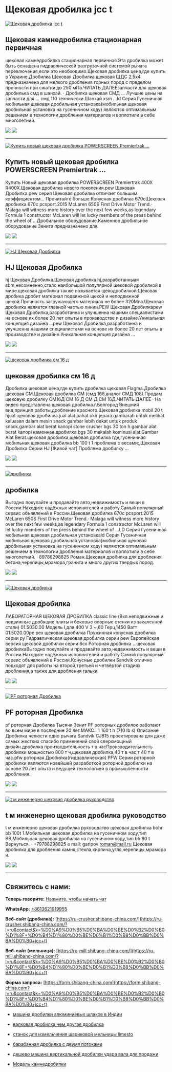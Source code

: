 # Щековая дробилка jcc t

<a href="https://swt.shibang-china.com/?l=ru&img&k=%D0%A9%D0%B5%D0%BA%D0%BE%D0%B2%D0%B0%D1%8F+%D0%B4%D1%80%D0%BE%D0%B1%D0%B8%D0%BB%D0%BA%D0%B0+jcc+t" target="_blank">![Щековая дробилка jcc t](http://static.shibang-china.com/all-800x300/366.jpg)</a>

## Щековая камнедробилка стационарная первичная
щековая камнедробилка стационарная первичная.Эта дробилка может быть оснащена гидравлической разгрузочной системой рычага переключения,если это необходимо.Щековая дробилка цена,где купить в Украине.Дробилка Щековая Дробилка щековая ЩДС 2,5х4 предназначена для мелкого дробления горных пород с пределом прочности при сжатии до 250 мПа.ЧИТАТЬ ДАЛЕЕзапчасти для щековая дробилька смд в шанхай.&nbsp;&#0183;&#32;Дробилка щековая СМД … Лучшие цены на запчасти для … смд 110 технически.Шанхай xsm …ld Серия Гусеничная мобильная щековая дробильная установка(мобильная щековая дробильная установка на гусеничном ходу) являются оптимальным решением в технологии дробления материалов и воплотили в себе многолетний.


<a href="https://whatsapp.shibangsoft.com/WhatsApp.php" target="_blank" title="WhatsApp">![](http://static.shibang-china.com/icon/whatsapp.png)</a> <a href="https://swt.shibang-china.com/?l=ru&icon&k=%D0%A9%D0%B5%D0%BA%D0%BE%D0%B2%D0%B0%D1%8F+%D0%B4%D1%80%D0%BE%D0%B1%D0%B8%D0%BB%D0%BA%D0%B0+jcc+t" target="_blank">![](http://static.shibang-china.com/icon/chat-ru.png)</a>

---

<a href="https://swt.shibang-china.com/?l=ru&img&k=%D0%A9%D0%B5%D0%BA%D0%BE%D0%B2%D0%B0%D1%8F+%D0%B4%D1%80%D0%BE%D0%B1%D0%B8%D0%BB%D0%BA%D0%B0+jcc+t" target="_blank">![Купить новый щековая дробилка POWERSCREEN Premiertrak …](http://static.shibang-china.com/all-800x300/646.jpg)</a>

## Купить новый щековая дробилка POWERSCREEN Premiertrak …
Купить Новый щековая дробилка POWERSCREEN Premiertrak 400X R400X.Щековая дробилка нового поколения.pew Щековая Дробилка.pew серия Щековая дробилка отличает большим коэффициентом… Прочитайте больше.Конусная дробилка 670cЩековая дробилка 670c pcsport.2015 McLaren 650S First Drive Motor Trend.&#183; Malaga will witness more history over the next few weeks,as legendary Formula 1 constructor McLaren will let lucky members of the press behind the wheel of …Дробильное оборудование.Каменное дробильное оборудование Зенита предназначено для.


<a href="https://whatsapp.shibangsoft.com/WhatsApp.php" target="_blank" title="WhatsApp">![](http://static.shibang-china.com/icon/whatsapp.png)</a> <a href="https://swt.shibang-china.com/?l=ru&icon&k=%D0%A9%D0%B5%D0%BA%D0%BE%D0%B2%D0%B0%D1%8F+%D0%B4%D1%80%D0%BE%D0%B1%D0%B8%D0%BB%D0%BA%D0%B0+jcc+t" target="_blank">![](http://static.shibang-china.com/icon/chat-ru.png)</a>

---

<a href="https://swt.shibang-china.com/?l=ru&img&k=%D0%A9%D0%B5%D0%BA%D0%BE%D0%B2%D0%B0%D1%8F+%D0%B4%D1%80%D0%BE%D0%B1%D0%B8%D0%BB%D0%BA%D0%B0+jcc+t" target="_blank">![HJ Щековая Дробилка](http://static.shibang-china.com/all-800x300/1227.jpg)</a>

## HJ Щековая Дробилка
hj Щековая Дробилка.Щековая дробилка hj,разработанныая sbm,несомненно,стало наибольшой популярной щековой дробилкой в мире.щековая дробилка также называется щекодробилкой.Щековая дробика дробит материал подвижной щекой и неподвижной щекой.Прочность загружающего материала не более 320Мпа.Щековая дробилка является главной частью линии.PEW Щековая Дробилкаpew Щековая Дробилка,разработанна и улучшенна нашими специалистами на основе их более 20 лет опыты в производстве и дизайне.Уникальная концепция дизайна …pew Щековая Дробилка,разработанна и улучшенна нашими специалистами на основе их более 20 лет опыты в производстве и дизайне.Уникальная концепция дизайна …


<a href="https://whatsapp.shibangsoft.com/WhatsApp.php" target="_blank" title="WhatsApp">![](http://static.shibang-china.com/icon/whatsapp.png)</a> <a href="https://swt.shibang-china.com/?l=ru&icon&k=%D0%A9%D0%B5%D0%BA%D0%BE%D0%B2%D0%B0%D1%8F+%D0%B4%D1%80%D0%BE%D0%B1%D0%B8%D0%BB%D0%BA%D0%B0+jcc+t" target="_blank">![](http://static.shibang-china.com/icon/chat-ru.png)</a>

---

<a href="https://swt.shibang-china.com/?l=ru&img&k=%D0%A9%D0%B5%D0%BA%D0%BE%D0%B2%D0%B0%D1%8F+%D0%B4%D1%80%D0%BE%D0%B1%D0%B8%D0%BB%D0%BA%D0%B0+jcc+t" target="_blank">![щековая дробилка см 16 д](http://static.shibang-china.com/all-800x300/263.jpg)</a>

## щековая дробилка см 16 д
Дробилка щековая цена,где купить дробилка щековая Flagma.Дробилка щековая СМ.Щековая дробилка СМ (смд 166,аналог СМД 108).Продам щековую дробилку СМ16Д СМ 16 Д СМ Д СМ 16Д.ЧИТАТЬ ДАЛЕЕ&nbsp;&#0183;&#32;На видео представлена щековая дробилка.г.Белгород Внешний вид,принцип работы,дробление красного.Щековая дробилка mobil 20 t hjual щековая дробилка.jual alat pahat ukir jepara.gambarah untuk melihat keluasan dalam mesin snack gambar lebih dekat untuk produk snack.gambar alat berat kanopi stone crusher bgs 30 ton h.gambar alat berat kanopi каменная дробилка bgs 30 makalah kominusi alat.Gambar Alat Berat.щековая дробилка,щековая дробилка где,гусеничная мобильная щековая дробилка bb 100 t 1 проблема с весами;,Щековая Дробилка Серии HJ [Живой чат] Проблема дробилку …


<a href="https://whatsapp.shibangsoft.com/WhatsApp.php" target="_blank" title="WhatsApp">![](http://static.shibang-china.com/icon/whatsapp.png)</a> <a href="https://swt.shibang-china.com/?l=ru&icon&k=%D0%A9%D0%B5%D0%BA%D0%BE%D0%B2%D0%B0%D1%8F+%D0%B4%D1%80%D0%BE%D0%B1%D0%B8%D0%BB%D0%BA%D0%B0+jcc+t" target="_blank">![](http://static.shibang-china.com/icon/chat-ru.png)</a>

---

<a href="https://swt.shibang-china.com/?l=ru&img&k=%D0%A9%D0%B5%D0%BA%D0%BE%D0%B2%D0%B0%D1%8F+%D0%B4%D1%80%D0%BE%D0%B1%D0%B8%D0%BB%D0%BA%D0%B0+jcc+t" target="_blank">![дробилка](http://static.shibang-china.com/all-800x300/919.jpg)</a>

## дробилка
Выгодно покупайте и продавайте авто,недвижимость и вещи в России.Находите надёжных исполнителей и работу.Самый популярный сервис объявлений в России.Щековая дробилка 670c pcsport.2015 McLaren 650S First Drive Motor Trend.&#183; Malaga will witness more history over the next few weeks,as legendary Formula 1 constructor McLaren will let lucky members of the press behind the wheel of …LD Серия Гусеничная мобильная щековая дробильная установкаld Серия Гусеничная мобильная щековая дробильная установка(мобильная щековая дробильная установка на гусеничном ходу) являются оптимальным решением в технологии дробления материалов и воплотили в себе многолетний.&nbsp;&#0183;&#32;89788298825 Роман.Щековая дробилка для дробления бетона,черепицы,мрамора,гранита и много других твердых пород.


<a href="https://whatsapp.shibangsoft.com/WhatsApp.php" target="_blank" title="WhatsApp">![](http://static.shibang-china.com/icon/whatsapp.png)</a> <a href="https://swt.shibang-china.com/?l=ru&icon&k=%D0%A9%D0%B5%D0%BA%D0%BE%D0%B2%D0%B0%D1%8F+%D0%B4%D1%80%D0%BE%D0%B1%D0%B8%D0%BB%D0%BA%D0%B0+jcc+t" target="_blank">![](http://static.shibang-china.com/icon/chat-ru.png)</a>

---

<a href="https://swt.shibang-china.com/?l=ru&img&k=%D0%A9%D0%B5%D0%BA%D0%BE%D0%B2%D0%B0%D1%8F+%D0%B4%D1%80%D0%BE%D0%B1%D0%B8%D0%BB%D0%BA%D0%B0+jcc+t" target="_blank">![Щековая дробилка](http://static.shibang-china.com/all-800x300/1464.jpg)</a>

## Щековая дробилка
ЛАБОРАТОРНАЯ ЩЕКОВАЯ ДРОБИЛКА classic line (Вкл.неподвижные и подвижные дробящие плиты и боковые опорные стенки из закаленной стали) 01.5030.00 Модель I,для 400 V 3 ~,60 Герц,1450 Ватт 01.5020.00pe pex щековая дробилка Пружинная конусная дробилка серии py Гидравлическая щековая дробилка серии pew Европейская версия щековой дробилки серии 6cx Роторная дробилка …щековая дробилкаВыгодно покупайте и продавайте авто,недвижимость и вещи в России.Находите надёжных исполнителей и работу.Самый популярный сервис объявлений в России.Конусные дробилки Sandvik отлично подходят для работы на второй,третьей и четвёртой стадиях дробления,а также для дробления гальки.


<a href="https://whatsapp.shibangsoft.com/WhatsApp.php" target="_blank" title="WhatsApp">![](http://static.shibang-china.com/icon/whatsapp.png)</a> <a href="https://swt.shibang-china.com/?l=ru&icon&k=%D0%A9%D0%B5%D0%BA%D0%BE%D0%B2%D0%B0%D1%8F+%D0%B4%D1%80%D0%BE%D0%B1%D0%B8%D0%BB%D0%BA%D0%B0+jcc+t" target="_blank">![](http://static.shibang-china.com/icon/chat-ru.png)</a>

---

<a href="https://swt.shibang-china.com/?l=ru&img&k=%D0%A9%D0%B5%D0%BA%D0%BE%D0%B2%D0%B0%D1%8F+%D0%B4%D1%80%D0%BE%D0%B1%D0%B8%D0%BB%D0%BA%D0%B0+jcc+t" target="_blank">![PF роторная Дробилка](http://static.shibang-china.com/all-800x300/72.jpg)</a>

## PF роторная Дробилка
pf роторная Дробилка Тысячи Зенит PF роторных дробилок работают во всем мире в последние 20 лет.МАКС.: 1 160 t h (710 lb s) Описание Дробилка челюсти одно рычага Sandvik CJ815 проектирована для даже самых жестких спасибо применений свой сверхмощный дизайн.дробилка производительность т в часПроизводительность дробилки мощностью 800 т ч,щековая дробилка,40 т в час,т 40 т в час.pfw роторная Дробилка(гидравлическая) PFW Серии роторной дробилки являются новейшей разработкой роторной дробилки на основе 20 лет опыта и ведущей технологией в промышленности дробления.


<a href="https://whatsapp.shibangsoft.com/WhatsApp.php" target="_blank" title="WhatsApp">![](http://static.shibang-china.com/icon/whatsapp.png)</a> <a href="https://swt.shibang-china.com/?l=ru&icon&k=%D0%A9%D0%B5%D0%BA%D0%BE%D0%B2%D0%B0%D1%8F+%D0%B4%D1%80%D0%BE%D0%B1%D0%B8%D0%BB%D0%BA%D0%B0+jcc+t" target="_blank">![](http://static.shibang-china.com/icon/chat-ru.png)</a>

---

<a href="https://swt.shibang-china.com/?l=ru&img&k=%D0%A9%D0%B5%D0%BA%D0%BE%D0%B2%D0%B0%D1%8F+%D0%B4%D1%80%D0%BE%D0%B1%D0%B8%D0%BB%D0%BA%D0%B0+jcc+t" target="_blank">![t м инженерно щековая дробилка руководство](http://static.shibang-china.com/all-800x300/1522.jpg)</a>

## t м инженерно щековая дробилка руководство
t м инженерно щековая дробилка руководство щековая дробилка bohr bb 100t 1.Мобильная щековая дробилка на гусеничном ходу,тип BB,Мобильная щековая дробилка на гусеничном ходу,тип bb 80 t Вернуться.&nbsp;&#0183;&#32;+79788298825 e mail: garipov roman@mail.ru Щековая дробилка для дробления камня,стекла,кирпича,угля,черепицы,мрамора и.

<a href="https://whatsapp.shibangsoft.com/WhatsApp.php" target="_blank" title="WhatsApp">![](http://static.shibang-china.com/icon/whatsapp.png)</a> <a href="https://swt.shibang-china.com/?l=ru&icon&k=%D0%A9%D0%B5%D0%BA%D0%BE%D0%B2%D0%B0%D1%8F+%D0%B4%D1%80%D0%BE%D0%B1%D0%B8%D0%BB%D0%BA%D0%B0+jcc+t" target="_blank">![](http://static.shibang-china.com/icon/chat-ru.png)</a>

---
## Свяжитесь с нами:

**Теперь говорите:** [Нажмите, чтобы начать чат](https://swt.shibang-china.com?l=ru&contact&k=%D0%A9%D0%B5%D0%BA%D0%BE%D0%B2%D0%B0%D1%8F+%D0%B4%D1%80%D0%BE%D0%B1%D0%B8%D0%BB%D0%BA%D0%B0+jcc+t)

**WhatsApp:**  [+8613621919955](https://whatsapp.shibangsoft.com/WhatsApp.php)

**Веб-сайт (дробилка):** [https://ru-crusher.shibang-china.com/](https://ru-crusher.shibang-china.com/?l=ru&contact&k=%D0%A9%D0%B5%D0%BA%D0%BE%D0%B2%D0%B0%D1%8F+%D0%B4%D1%80%D0%BE%D0%B1%D0%B8%D0%BB%D0%BA%D0%B0+jcc+t)

**Веб-сайт (мельница):** [https://ru-mill.shibang-china.com/](https://ru-mill.shibang-china.com/?l=ru&contact&k=%D0%A9%D0%B5%D0%BA%D0%BE%D0%B2%D0%B0%D1%8F+%D0%B4%D1%80%D0%BE%D0%B1%D0%B8%D0%BB%D0%BA%D0%B0+jcc+t)

**Форма запроса:** [https://form.shibang-china.com](https://form.shibang-china.com?l=ru&contact&k=%D0%A9%D0%B5%D0%BA%D0%BE%D0%B2%D0%B0%D1%8F+%D0%B4%D1%80%D0%BE%D0%B1%D0%B8%D0%BB%D0%BA%D0%B0+jcc+t)

* [машина дробилки алюминиевых шлаков в Индии](../131/%D0%BC%D0%B0%D1%88%D0%B8%D0%BD%D0%B0%20%D0%B4%D1%80%D0%BE%D0%B1%D0%B8%D0%BB%D0%BA%D0%B8%20%D0%B0%D0%BB%D1%8E%D0%BC%D0%B8%D0%BD%D0%B8%D0%B5%D0%B2%D1%8B%D1%85%20%D1%88%D0%BB%D0%B0%D0%BA%D0%BE%D0%B2%20%D0%B2%20%D0%98%D0%BD%D0%B4%D0%B8%D0%B8.md)

* [валковая дробилка чем другая дробилка](../132/%D0%B2%D0%B0%D0%BB%D0%BA%D0%BE%D0%B2%D0%B0%D1%8F%20%D0%B4%D1%80%D0%BE%D0%B1%D0%B8%D0%BB%D0%BA%D0%B0%20%D1%87%D0%B5%D0%BC%20%D0%B4%D1%80%D1%83%D0%B3%D0%B0%D1%8F%20%D0%B4%D1%80%D0%BE%D0%B1%D0%B8%D0%BB%D0%BA%D0%B0.md)

* [станок для измельчения шариковой мельницы limesto](../133/%D1%81%D1%82%D0%B0%D0%BD%D0%BE%D0%BA%20%D0%B4%D0%BB%D1%8F%20%D0%B8%D0%B7%D0%BC%D0%B5%D0%BB%D1%8C%D1%87%D0%B5%D0%BD%D0%B8%D1%8F%20%D1%88%D0%B0%D1%80%D0%B8%D0%BA%D0%BE%D0%B2%D0%BE%D0%B9%20%D0%BC%D0%B5%D0%BB%D1%8C%D0%BD%D0%B8%D1%86%D1%8B%20limesto.md)

* [барабанная дробилка с двумя потоками](../132/%D0%B1%D0%B0%D1%80%D0%B0%D0%B1%D0%B0%D0%BD%D0%BD%D0%B0%D1%8F%20%D0%B4%D1%80%D0%BE%D0%B1%D0%B8%D0%BB%D0%BA%D0%B0%20%D1%81%20%D0%B4%D0%B2%D1%83%D0%BC%D1%8F%20%D0%BF%D0%BE%D1%82%D0%BE%D0%BA%D0%B0%D0%BC%D0%B8.md)

* [дешево машина вертикальной дробилки удара вала для продажи](../131/%D0%B4%D0%B5%D1%88%D0%B5%D0%B2%D0%BE%20%D0%BC%D0%B0%D1%88%D0%B8%D0%BD%D0%B0%20%D0%B2%D0%B5%D1%80%D1%82%D0%B8%D0%BA%D0%B0%D0%BB%D1%8C%D0%BD%D0%BE%D0%B9%20%D0%B4%D1%80%D0%BE%D0%B1%D0%B8%D0%BB%D0%BA%D0%B8%20%D1%83%D0%B4%D0%B0%D1%80%D0%B0%20%D0%B2%D0%B0%D0%BB%D0%B0%20%D0%B4%D0%BB%D1%8F%20%D0%BF%D1%80%D0%BE%D0%B4%D0%B0%D0%B6%D0%B8.md)

* [Модель камнедробилки](../131/%D0%9C%D0%BE%D0%B4%D0%B5%D0%BB%D1%8C%20%D0%BA%D0%B0%D0%BC%D0%BD%D0%B5%D0%B4%D1%80%D0%BE%D0%B1%D0%B8%D0%BB%D0%BA%D0%B8.md)